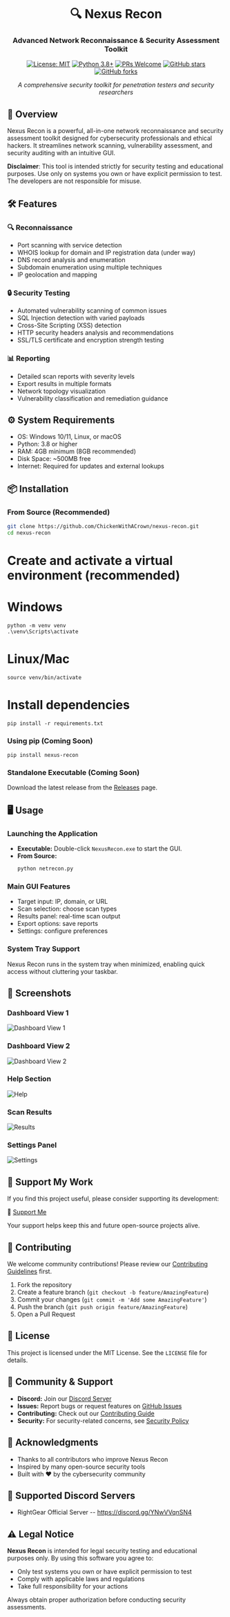 <div align="center">
  <h1>🔍 Nexus Recon</h1>
  <h3>Advanced Network Reconnaissance & Security Assessment Toolkit</h3>
  
  [![License: MIT](https://img.shields.io/badge/License-MIT-yellow.svg)](https://opensource.org/licenses/MIT)
  [![Python 3.8+](https://img.shields.io/badge/python-3.8+-blue.svg)](https://www.python.org/downloads/)
  [![PRs Welcome](https://img.shields.io/badge/PRs-welcome-brightgreen.svg)](CONTRIBUTING.md)
  [![GitHub stars](https://img.shields.io/github/stars/ChickenWithACrown/nexus-recon?style=social)](https://github.com/ChickenWithACrown/nexus-recon/stargazers)
  [![GitHub forks](https://img.shields.io/github/forks/ChickenWithACrown/nexus-recon?style=social)](https://github.com/ChickenWithACrown/nexus-recon/network/members)
  
  <em>A comprehensive security toolkit for penetration testers and security researchers</em>
</div>

## 🚀 Overview

Nexus Recon is a powerful, all-in-one network reconnaissance and security assessment toolkit designed for cybersecurity professionals and ethical hackers. It streamlines network scanning, vulnerability assessment, and security auditing with an intuitive GUI.

**Disclaimer**: This tool is intended strictly for security testing and educational purposes. Use only on systems you own or have explicit permission to test. The developers are not responsible for misuse.

## 🛠️ Features

### 🔍 Reconnaissance
- Port scanning with service detection  
- WHOIS lookup for domain and IP registration data  (under way)
- DNS record analysis and enumeration  
- Subdomain enumeration using multiple techniques  
- IP geolocation and mapping  

### 🔒 Security Testing
- Automated vulnerability scanning of common issues  
- SQL Injection detection with varied payloads  
- Cross-Site Scripting (XSS) detection  
- HTTP security headers analysis and recommendations  
- SSL/TLS certificate and encryption strength testing  

### 📊 Reporting
- Detailed scan reports with severity levels  
- Export results in multiple formats  
- Network topology visualization  
- Vulnerability classification and remediation guidance  

## ⚙️ System Requirements

- OS: Windows 10/11, Linux, or macOS  
- Python: 3.8 or higher  
- RAM: 4GB minimum (8GB recommended)  
- Disk Space: ~500MB free  
- Internet: Required for updates and external lookups  

## 📦 Installation

### From Source (Recommended)
```bash
git clone https://github.com/ChickenWithACrown/nexus-recon.git
cd nexus-recon
```
# Create and activate a virtual environment (recommended)
# Windows
```
python -m venv venv
.\venv\Scripts\activate
```
# Linux/Mac
```
source venv/bin/activate
```

# Install dependencies
```
pip install -r requirements.txt
```
### Using pip (Coming Soon)
```
pip install nexus-recon
```
### Standalone Executable (Coming Soon)
Download the latest release from the [Releases](https://github.com/ChickenWithACrown/nexus-recon/releases) page.

## 🖥️ Usage

### Launching the Application

- **Executable:** Double-click `NexusRecon.exe` to start the GUI.  
- **From Source:**  
  ```bash
  python netrecon.py

### Main GUI Features
- Target input: IP, domain, or URL  
- Scan selection: choose scan types  
- Results panel: real-time scan output  
- Export options: save reports  
- Settings: configure preferences  

### System Tray Support
Nexus Recon runs in the system tray when minimized, enabling quick access without cluttering your taskbar.

## 📸 Screenshots

### Dashboard View 1  
![Dashboard View 1](docs/images/Dashbaord%20View%201.png)  

### Dashboard View 2  
![Dashboard View 2](docs/images/Dashbaord%20View%202.png)  

### Help Section  
![Help](docs/images/Help.png)  

### Scan Results  
![Results](docs/images/Results.png)  

### Settings Panel  
![Settings](docs/images/Settings.png)  

## 💖 Support My Work

If you find this project useful, please consider supporting its development:

🔗 [Support Me](https://crown.great-site.net/)

Your support helps keep this and future open-source projects alive.

## 🤝 Contributing

We welcome community contributions! Please review our [Contributing Guidelines](CONTRIBUTING.md) first.

1. Fork the repository  
2. Create a feature branch (`git checkout -b feature/AmazingFeature`)  
3. Commit your changes (`git commit -m 'Add some AmazingFeature'`)  
4. Push the branch (`git push origin feature/AmazingFeature`)  
5. Open a Pull Request  

## 📜 License

This project is licensed under the MIT License. See the `LICENSE` file for details.

## 👥 Community & Support

- **Discord:** Join our [Discord Server](https://discord.gg/2ZuJDpDtsx)  
- **Issues:** Report bugs or request features on [GitHub Issues](https://github.com/ChickenWithACrown/nexus-recon/issues)  
- **Contributing:** Check out our [Contributing Guide](CONTRIBUTING.md)  
- **Security:** For security-related concerns, see [Security Policy](SECURITY.md)  

## 🙏 Acknowledgments

- Thanks to all contributors who improve Nexus Recon  
- Inspired by many open-source security tools  
- Built with ❤️ by the cybersecurity community  

## 🔗 Supported Discord Servers
- RightGear Official Server -- https://discord.gg/YNwVVqnSN4

## ⚠️ Legal Notice

**Nexus Recon** is intended for legal security testing and educational purposes only. By using this software you agree to:

- Only test systems you own or have explicit permission to test  
- Comply with applicable laws and regulations  
- Take full responsibility for your actions  

Always obtain proper authorization before conducting security assessments.
